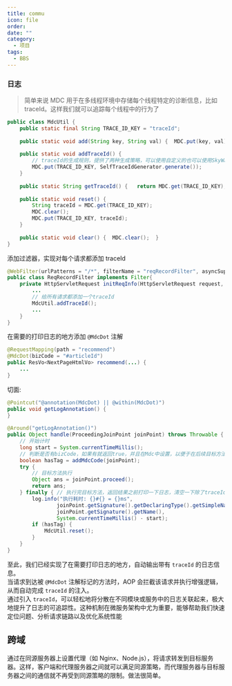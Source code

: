 ```yaml
---
title: commu
icon: file
order: 
date: ""
category:
  - 项目
tags:
  - BBS
---
```

### 日志
>简单来说 MDC 用于在多线程环境中存储每个线程特定的诊断信息，比如 traceId。这样我们就可以追踪每个线程中的行为了

```java
public class MdcUtil {  
    public static final String TRACE_ID_KEY = "traceId";  
  
    public static void add(String key, String val) {  MDC.put(key, val);  }  
  
    public static void addTraceId() {  
        // traceId的生成规则，提供了两种生成策略，可以使用自定义的也可以使用SkyWalking;
        MDC.put(TRACE_ID_KEY, SelfTraceIdGenerator.generate());  
    }  
  
    public static String getTraceId() {   return MDC.get(TRACE_ID_KEY);  }  
  
    public static void reset() {  
        String traceId = MDC.get(TRACE_ID_KEY);  
        MDC.clear();  
        MDC.put(TRACE_ID_KEY, traceId);  
    }  
  
    public static void clear() {  MDC.clear();  }  
}
```

添加过滤器，实现对每个请求都添加 traceId
```java
@WebFilter(urlPatterns = "/*", filterName = "reqRecordFilter", asyncSupported = true)  
public class ReqRecordFilter implements Filter{
	private HttpServletRequest initReqInfo(HttpServletRequest request, HttpServletResponse response) {
		...
		// 给所有请求都添加一个traceId
		MdcUtil.addTraceId();
		...
	}
}
```

在需要的打印日志的地方添加 `@MdcDot` 注解
```java
@RequestMapping(path = "recommend")  
@MdcDot(bizCode = "#articleId")  
public ResVo<NextPageHtmlVo> recommend(...) {  
    ...
}
```

切面:
```java
@Pointcut("@annotation(MdcDot) || @within(MdcDot)")  
public void getLogAnnotation() {  
}  
  
@Around("getLogAnnotation()")  
public Object handle(ProceedingJoinPoint joinPoint) throws Throwable {  
    // 开始计时  
    long start = System.currentTimeMillis();  
    // 判断是否有bizCode，如果有就返回true，并且在Mdc中设置，以便于在后续目标方法执行之中使用  
    boolean hasTag = addMdcCode(joinPoint);  
    try {  
        // 目标方法执行  
        Object ans = joinPoint.proceed();  
        return ans;  
    } finally { // 执行完目标方法，返回结果之前打印一下日志，清空一下除了traceId之外的MDC信息  
        log.info("执行耗时: {}#{} = {}ms",  
                joinPoint.getSignature().getDeclaringType().getSimpleName(),  
                joinPoint.getSignature().getName(),  
                System.currentTimeMillis() - start);  
        if (hasTag) {  
            MdcUtil.reset();  
        }  
    }  
}
```

至此，我们已经实现了在需要打印日志的地方，自动输出带有 `traceId` 的日志信息。  
当请求到达被 `@MdcDot` 注解标记的方法时，AOP 会拦截该请求并执行增强逻辑，从而自动完成 `traceId` 的注入。  
通过引入 `traceId`，可以轻松地将分散在不同模块或服务中的日志关联起来，极大地提升了日志的可追踪性。这种机制在微服务架构中尤为重要，能够帮助我们快速定位问题、分析请求链路以及优化系统性能


## 跨域
通过在同源服务器上设置代理（如 Nginx、Node.js），将请求转发到目标服务器。这样，客户端和代理服务器之间就可以满足同源策略，而代理服务器与目标服务器之间的通信就不再受到同源策略的限制。做法很简单。
